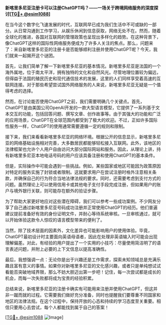 **新喀里多尼亚注册卡可以注册ChatGPT吗？——一场关于跨境网络服务的深度探讨[[TG💪+ @esim1088](https://t.me/s/esim1088)]**

在当今这个数字化飞速发展的时代，互联网早已成为我们生活中不可或缺的一部分。从日常沟通到工作学习，从娱乐休闲到信息获取，网络无处不在。然而，随着全球化的推进，各国对互联网的管理政策也呈现出多样化的趋势。在这种背景下，像ChatGPT这样的国际性网络服务便成为了许多人关注的焦点。那么，问题来了：来自新喀里多尼亚的注册卡是否能够顺利注册并使用ChatGPT呢？今天，我们就来一起揭开这个谜团。

首先，让我们简单了解一下新喀里多尼亚的基本情况。新喀里多尼亚是法国的一个海外属地，位于南太平洋，拥有独特的文化和自然风光。尽管地理位置较为偏远，但得益于法国的殖民历史和现代通信技术的发展，这里的人们同样享受着高速的互联网连接。对于那些希望尝试国外网络服务的人来说，新喀里多尼亚无疑是一个值得考虑的选择。

然而，在讨论能否使用ChatGPT之前，我们需要明确几个关键点。首先，ChatGPT是由美国公司OpenAI开发的一款大型语言模型，它提供了一系列基于文本交互的功能，包括回答问题、撰写文章、创作故事等。由于其强大的功能和广泛的应用场景，ChatGPT在全球范围内都受到了极大的欢迎。不过，正如许多国际性服务一样，ChatGPT的使用通常需要遵循一定的规则和限制。

接下来，我们来看看新喀里多尼亚的网络环境。根据公开的信息显示，新喀里多尼亚的网络基础设施相对完善，大多数居民都能够轻松接入互联网。此外，该地区的法律框架也允许个人用户自由访问大部分国际网站和服务。因此，从理论上讲，持有新喀里多尼亚本地电话号码的用户应该具备注册和使用ChatGPT的基本条件。

但是，实际操作中可能会遇到一些挑战。例如，某些国家或地区可能因为政策原因对特定的服务实施了封锁或者限制。这就要求用户在尝试注册时格外注意相关条款，并确保自己的行为符合当地法律法规的要求。同时，还需要考虑到支付方式的问题。虽然理论上可以使用信用卡或其他电子支付手段完成注册，但如果用户的账户与境外银行关联，则可能存在额外的验证步骤。

为了帮助大家更好地应对这些潜在障碍，我们可以参考一些成功案例。不少网友分享了自己通过新喀里多尼亚号码成功注册并正常使用ChatGPT的经历。他们普遍建议提前准备好有效的身份证明文件，并耐心等待系统审核。一旦审核通过，就可以开始体验这款令人惊叹的语言模型带来的便利了。

当然，除了技术层面的因素外，文化差异也可能影响用户的使用体验。毕竟，ChatGPT最初设计时主要面向英语母语者，因此在处理非英语输入时可能会出现理解偏差。对此，有经验的用户提出了一个实用的小技巧：尽量使用简洁明了的语言表述问题，并附上必要的上下文信息以提高准确性。

最后，我想强调一点：无论你是出于兴趣还是工作需求，探索未知领域总是充满乐趣且富有意义的事情。如果你对新喀里多尼亚的文化感兴趣，或者只是单纯想试试看能否突破地域界限，那么不妨大胆迈出第一步吧！记住，每一次尝试都是成长的机会，而每一次失败都将成为宝贵的经验积累。

总结来说，新喀里多尼亚的注册卡确实有可能用来注册并使用ChatGPT，但这并非一蹴而就的过程。它需要我们做好充分准备，同时也提醒我们要尊重不同国家和地区的法律法规。在这个过程中，保持开放的心态和持续的学习态度至关重要。相信只要用心去尝试，每个人都能找到属于自己的答案！

[[TG💪+ @esim1088](https://t.me/s/esim1088) ![Image](https://i.postimg.cc/4NQfJmqS/Snipaste-2025-05-13-00-14-12.png)]